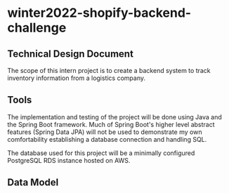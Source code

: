 # winter2022-shopify-backend-challenge

## Technical Design Document

The scope of this intern project is to create a backend system to track inventory information from a logistics company. 

## Tools

The implementation and testing of the project will be done using Java and the Spring Boot framework. Much of Spring Boot's higher level abstract features (Spring Data JPA) will not be used to demonstrate my own comfortability establishing a database connection and handling SQL. 

The database used for this project will be a minimally configured PostgreSQL RDS instance hosted on AWS.

## Data Model

